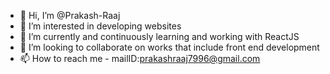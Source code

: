 - 👋 Hi, I’m @Prakash-Raaj
- 👀 I’m interested in developing websites 
- 🌱 I’m currently and continuously learning and working with ReactJS 
- 💞️ I’m looking to collaborate on works that include front end development
- 📫 How to reach me - mailID:prakashraaj7996@gmail.com

<!---
Prakash-Raaj/Prakash-Raaj is a ✨ special ✨ repository because its `README.md` (this file) appears on your GitHub profile.
You can click the Preview link to take a look at your changes.
--->
